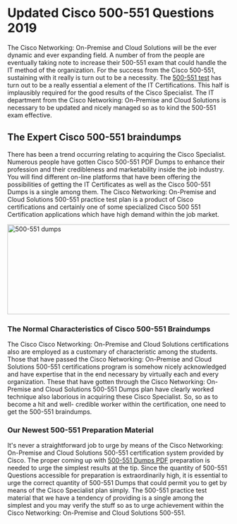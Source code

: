 <h1><strong>Updated Cisco 500-551 Questions 2019</strong></h1>
<p>The Cisco Networking: On-Premise and Cloud Solutions will be the ever dynamic and ever expanding field. A number of from the people are eventually taking note to increase their 500-551 exam that could handle the IT method of the organization. For the success from the Cisco 500-551, sustaining with it really is turn out to be a necessity. The <a href="https://www.securedumps.com/500-551-cheat-sheet.html">500-551 test</a> has turn out to be a really essential a element of the IT Certifications. This half is implausibly required for the good results of the Cisco Specialist. The IT department from the Cisco Networking: On-Premise and Cloud Solutions is necessary to be updated and nicely managed so as to kind the 500-551 exam effective.</p>
<h2><strong>The Expert Cisco 500-551 braindumps</strong></h2>
<p>There has been a trend occurring relating to acquiring the Cisco Specialist. Numerous people have gotten Cisco 500-551 PDF Dumps to enhance their profession and their credibleness and marketability inside the job industry. You will find different on-line platforms that have been offering the possibilities of getting the IT Certificates as well as the Cisco 500-551 Dumps is a single among them. The Cisco Networking: On-Premise and Cloud Solutions 500-551 practice test plan is a product of Cisco certifications and certainly one of some specialized Cisco 500 551 Certification applications which have high demand within the job market.</p>
<p><a href="https://www.securedumps.com/500-551-cheat-sheet.html"><img src="https://i.imgur.com/LkNlujf.jpg" alt="500-551 dumps" width="550" height="204" /></a></p>
<h3><strong>The Normal Characteristics of Cisco 500-551 Braindumps</strong></h3>
<p>The Cisco Cisco Networking: On-Premise and Cloud Solutions certifications also are employed as a customary of characteristic among the students. Those that have passed the Cisco Networking: On-Premise and Cloud Solutions 500-551 certifications program is somehow nicely acknowledged and have expertise that in the end necessary by virtually each and every organization. These that have gotten through the Cisco Networking: On-Premise and Cloud Solutions 500-551 Dumps plan have clearly worked technique also laborious in acquiring these Cisco Specialist. So, so as to become a hit and well- credible worker within the certification, one need to get the 500-551 braindumps.</p>
<h3><strong>Our Newest 500-551 Preparation Material</strong></h3>
<p>It's never a straightforward job to urge by means of the Cisco Networking: On-Premise and Cloud Solutions 500-551 certification system provided by Cisco. The proper coming up with <a href="https://www.securedumps.com/500-551-cheat-sheet.html">500-551 Dumps PDF</a> preparation is needed to urge the simplest results at the tip. Since the quantity of 500-551 Questions accessible for preparation is extraordinarily high, it is essential to urge the correct quantity of 500-551 Dumps that could permit you to get by means of the Cisco Specialist plan simply. The 500-551 practice test material that we have a tendency of providing is a single among the simplest and you may verify the stuff so as to urge achievement within the Cisco Networking: On-Premise and Cloud Solutions 500-551.</p>
